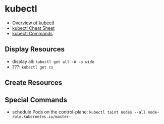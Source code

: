 # kubectl
- [Overview of kubectl](https://kubernetes.io/docs/reference/kubectl/overview/)
- [kubectl Cheat Sheet](https://kubernetes.io/docs/reference/kubectl/cheatsheet/)
- [kubectl Commands](https://kubernetes.io/docs/reference/generated/kubectl/kubectl-commands)

## Display Resources
- display all: `kubectl get all -A -o wide`
- ???: `kubectl get cs`

## Create Resources

## Special Commands
- schedule Pods on the control-plane: `kubectl taint nodes --all node-role.kubernetes.io/master-`

